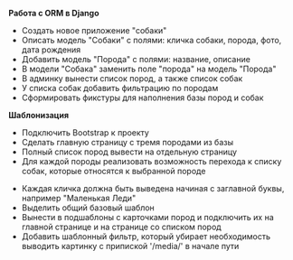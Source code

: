 **Работа с ORM в Django**

+ Создать новое приложение "собаки"
+ Описать модель "Собаки" с полями: кличка собаки, порода, фото, дата рождения
+ Добавить модель "Порода" с полями: название, описание
+ В модели "Собака" заменить поле "порода" на модель "Порода"
+ В админку вынести список пород, а также список собак
+ У списка собак добавить фильтрацию по породам
+ Сформировать фикстуры для наполнения базы пород и собак 

**Шаблонизация**

+ Подключить Bootstrap к проекту
+ Сделать главную страницу с тремя породами из базы
+ Полный список пород вывести на отдельную страницу
+ Для каждой породы реализовать возможность перехода к списку собак, которые относятся к выбранной породе
- Каждая кличка должна быть выведена начиная с заглавной буквы, например "Маленькая Леди"
- Выделить общий базовый шаблон
- Вынести в подшаблоны с карточками пород и подключить их на главной странице и на странице со списком пород
- Добавить шаблонный фильтр, который убирает необходимость выводить картинку с припиской '/media/' в начале пути
